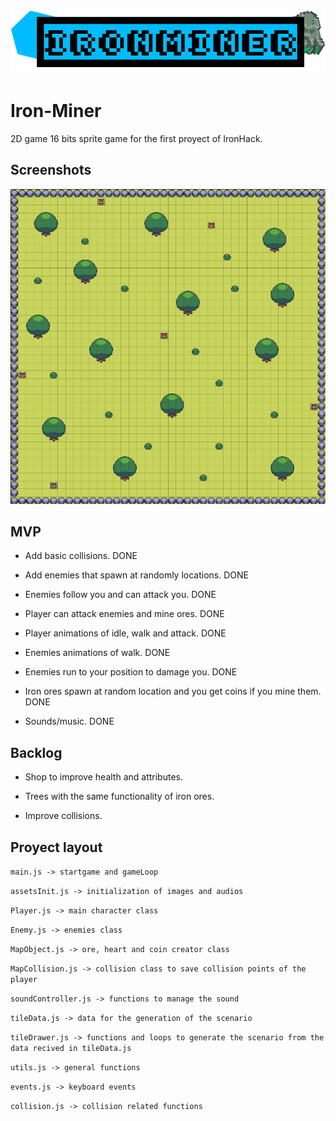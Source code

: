 
<p align="center">
  <img src="https://github.com/Csriso/iron-miner/blob/main/banner.png?raw=true" />
</p>


# Iron-Miner

2D game 16 bits sprite game for the first proyect of IronHack.


## Screenshots

![App Screenshot](https://github.com/Csriso/iron-miner/blob/main/screenshot.png?raw=true)


## MVP

- Add basic collisions. DONE

- Add enemies that spawn at randomly locations. DONE

- Enemies follow you and can attack you. DONE

- Player can attack enemies and mine ores. DONE
 
- Player animations of idle, walk and attack. DONE
 
- Enemies animations of walk. DONE
 
- Enemies run to your position to damage you. DONE
 
- Iron ores spawn at random location and you get coins if you mine them. DONE
 
- Sounds/music. DONE

## Backlog

- Shop to improve health and attributes.

- Trees with the same functionality of iron ores.

- Improve collisions.


## Proyect layout

`main.js -> startgame and gameLoop`

`assetsInit.js -> initialization of images and audios`

`Player.js -> main character class`

`Enemy.js -> enemies class`

`MapObject.js -> ore, heart and coin creator class`

`MapCollision.js -> collision class to save collision points of the player`

`soundController.js -> functions to manage the sound`

`tileData.js -> data for the generation of the scenario`

`tileDrawer.js -> functions and loops to generate the scenario from the data recived in tileData.js`

`utils.js -> general functions`

`events.js -> keyboard events`

`collision.js -> collision related functions`


